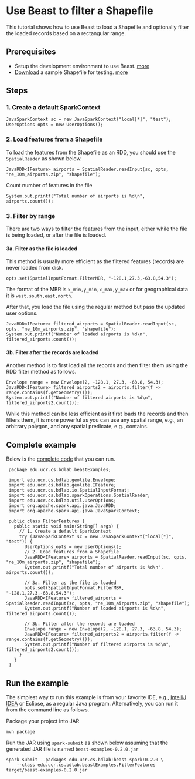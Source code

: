 # Use Beast to filter a Shapefile

This tutorial shows how to use Beast to load a Shapefile and optionally filter the loaded records based
on a rectangular range.

## Prerequisites

* Setup the development environment to use Beast. [more](setup.md)
* [Download](https://www.naturalearthdata.com/http//www.naturalearthdata.com/download/10m/cultural/ne_10m_airports.zip) a sample Shapefile for testing.
[more](https://star.cs.ucr.edu/#NE%2Fairports&center=31.41,2.03&zoom=2)

## Steps

### 1. Create a default SparkContext

    JavaSparkContext sc = new JavaSparkContext("local[*]", "test");
    UserOptions opts = new UserOptions();

### 2. Load features from a Shapefile

To load the features from the Shapefile as an RDD, you should use the `SpatialReader` as shown below.

    JavaRDD<IFeature> airports = SpatialReader.readInput(sc, opts, "ne_10m_airports.zip", "shapefile");

Count number of features in the file

    System.out.printf("Total number of airports is %d\n", airports.count());

### 3. Filter by range

There are two ways to filter the features from the input, either while the file is being loaded, or after the file is loaded.

#### 3a. Filter as the file is loaded

This method is usually more efficient as the filtered features (records) are never loaded from disk.

    opts.set(SpatialInputFormat.FilterMBR, "-128.1,27.3,-63.8,54.3");
    
The format of the MBR is `x_min,y_min,x_max,y_max` or for geographical data it is `west,south,east,north`.

After that, you load the file using the regular method but pass the updated user options.

    JavaRDD<IFeature> filtered_airports = SpatialReader.readInput(sc, opts, "ne_10m_airports.zip", "shapefile");
    System.out.printf("Number of loaded airports is %d\n", filtered_airports.count());
    
#### 3b. Filter after the records are loaded

Another method is to first load all the records and then filter them using the RDD filter method as follows.


    Envelope range = new Envelope(2, -128.1, 27.3, -63.8, 54.3);
    JavaRDD<IFeature> filtered_airports2 = airports.filter(f -> range.contains(f.getGeometry()));
    System.out.printf("Number of filtered airports is %d\n", filtered_airports2.count());

While this method can be less efficient as it first loads the records and then filters them,
it is more powerful as you can use any spatial range, e.g., an arbitrary polygon, and any spatial predicate,
e.g., contains.

## Complete example

Below is the
[complete code](https://bitbucket.org/eldawy/beast-examples/src/master/src/main/java/edu/ucr/cs/bdlab/beastExamples/FilterFeatures.java)
that you can run.

     package edu.ucr.cs.bdlab.beastExamples;
     
     import edu.ucr.cs.bdlab.geolite.Envelope;
     import edu.ucr.cs.bdlab.geolite.IFeature;
     import edu.ucr.cs.bdlab.io.SpatialInputFormat;
     import edu.ucr.cs.bdlab.sparkOperations.SpatialReader;
     import edu.ucr.cs.bdlab.util.UserOptions;
     import org.apache.spark.api.java.JavaRDD;
     import org.apache.spark.api.java.JavaSparkContext;
     
     public class FilterFeatures {
       public static void main(String[] args) {
         // 1. Create a default SparkContext
         try (JavaSparkContext sc = new JavaSparkContext("local[*]", "test")) {
           UserOptions opts = new UserOptions();
           // 2. Load features from a Shapefile
           JavaRDD<IFeature> airports = SpatialReader.readInput(sc, opts, "ne_10m_airports.zip", "shapefile");
           System.out.printf("Total number of airports is %d\n", airports.count());
     
           // 3a. Filter as the file is loaded
           opts.set(SpatialInputFormat.FilterMBR, "-128.1,27.3,-63.8,54.3");
           JavaRDD<IFeature> filtered_airports = SpatialReader.readInput(sc, opts, "ne_10m_airports.zip", "shapefile");
           System.out.printf("Number of loaded airports is %d\n", filtered_airports.count());
     
           // 3b. Filter after the records are loaded
           Envelope range = new Envelope(2, -128.1, 27.3, -63.8, 54.3);
           JavaRDD<IFeature> filtered_airports2 = airports.filter(f -> range.contains(f.getGeometry()));
           System.out.printf("Number of filtered airports is %d\n", filtered_airports2.count());
         }
       }
     }

## Run the example

The simplest way to run this example is from your favorite IDE, e.g., [IntelliJ IDEA](https://www.jetbrains.com/idea/)
or Eclipse, as a regular Java program.
Alternatively, you can run it from the command line as follows.

Package your project into JAR

    mvn package

Run the JAR using `spark-submit` as shown below assuming that the generated JAR file is named `beast-examples-0.2.0.jar`

    spark-submit --packages edu.ucr.cs.bdlab:beast-spark:0.2.0 \
        --class edu.ucr.cs.bdlab.beastExamples.FilterFeatures target/beast-examples-0.2.0.jar